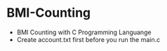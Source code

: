 # BMI-Counting
* BMI Counting with C Programming Languange
* Create account.txt first before you run the main.c
